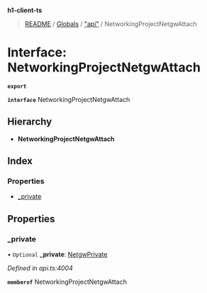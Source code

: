 **h1-client-ts**

> [README](../README.md) / [Globals](../globals.md) / ["api"](../modules/_api_.md) / NetworkingProjectNetgwAttach

# Interface: NetworkingProjectNetgwAttach

**`export`** 

**`interface`** NetworkingProjectNetgwAttach

## Hierarchy

* **NetworkingProjectNetgwAttach**

## Index

### Properties

* [\_private](_api_.networkingprojectnetgwattach.md#_private)

## Properties

### \_private

• `Optional` **\_private**: [NetgwPrivate](_api_.netgwprivate.md)

*Defined in api.ts:4004*

**`memberof`** NetworkingProjectNetgwAttach
